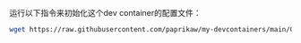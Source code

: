 运行以下指令来初始化这个dev container的配置文件：
``` sh
wget https://raw.githubusercontent.com/paprikaw/my-devcontainers/main/CMU/setup.sh && chmod u+x setup.sh && ./setup.sh
```
